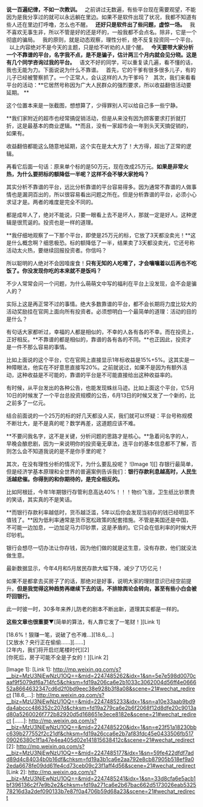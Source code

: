 **说一百遍纪律，不如一次教训。**
 
之前讲过无数遍，有些平台现在需要观望，不能因为是我分享过的就可以永远躺在里边。如果不是软件出现了状况，我都不知道有些人还在里边打呼噜，怎么也不醒。
 
**还好只是软件出了些问题，虚惊一场。**
 
我不喜欢无事生非，所以不管是好的还是坏的，一般我都不会点名。除非，它是一个彻底的骗局。
 
我的原则，就是动态观察，理性分析，绝不反复投资同一个平台。
 
以上内容绝对不是今天的主题，只是给不听劝的人提个醒。
 
**今天要带大家分析一个不靠谱的平台，名字我不点，是不是骗子，估计两三个月内就会见分晓。这是有几个同学咨询过我的平台。**
 
语文不好的同学，可以重复读几遍，看不懂的话，我也无能为力。下面说说为什么不靠谱。
 
首先，它的干爹有很多很多儿子，有的儿子已经被警察抓了。一个正常人，会认这样的人为干爹吗？
 
其次，我们来看看平台的活动：**它居然号称因为广大人民群众的强烈要求，所以收益翻倍活动要延期。 **
  
  
这个位置本来是一张截图，想想算了，少得罪别人可以给自己多一些宁静。
  
  
**我们家附近的超市也经常搞促销活动，但是从来没有因为顾客要求打折就打折，这是最基本的商业逻辑。**而且，没有一家超市会一年到头天天搞促销的，如果有。
  
收益翻倍都能这么随意地延期，这个实在是太大方了！大方得，超出了正常的逻辑。
  
再看它后面一句话：原来单个标的是50万元，现在改成25万元。**如果是非常火热，为什么要把标的额降低一半呢？这样不会不够大家抢吗？**
  
其实分析不靠谱的平台，远比分析靠谱的平台容易得多。因为通常不靠谱的人做事情也是漏洞百出的，所以很容易看出问题之所在。但是分析靠谱的平台，必须小心求证才是。两者的难度是完全不同的。
  
都是成年人了，绝对不能说，只要一眼看上去不是坏人，那就一定是好人。这种逻辑是很荒诞的。投资也是一样的道理。
  
**我仔细地观察了一下那个平台，即使是25万元的标，它放了3天都没卖光！**这是什么概念啊？细思极恐。标的额降低了一半，结果卖了3天都没卖光，它还号称活动太火热，要继续回报投资者。你信吗？
  
所以聪明的人绝对不会因噎废食！**只有无知的人吃噎了，才会嚷嚷着以后再也不吃饭了。你没发现你吃的本来就不是饭吗？**
  
不少人常常会问一个问题，为什么萌萌文中写的福利在平台上没发现，会不会是骗人的？
  
实际上这是再正常不过的事情。绝大多数靠谱的平台，都不会长期将力度比较大的活动奖励挂在官网上面向所有投资者。必须想明白一个最简单的道理：活动的目的是什么？
  
有句话大家都听过，幸福的人都是相似的，不幸的人各有各的不幸。而在投资上，正好相反。**不靠谱的都是相似的，靠谱的各有各的不同。**也正因此，投资才是一件不那么容易的事情。
  
比如上面说的这个平台，它在官网上直接显示1年标收益是15%+5%。这其实是一种障眼法，他实在不好意思直接写20%。之前就说过，如果不是因为有额外活动，这种收益是不可能的，靠谱的平台是不可能直接给出这种收益率的。
  
有时候，从平台发出的各种公告，也能发现蛛丝马迹。比如上面这个平台，它5月10日的时候发了一个平台总投资规模的公告，6月13日的时候又发了一个新的，比之前多了一亿元。
  
结合前面说的一个25万的标的好几天都没人买，我们就可以怀疑：平台号称规模不断壮大，是不是真的呢？数学再差，这道题应该不难。
  
**不要问我名字，这不是关键，分析问题的思路才是核心。**急着问名字的人，早晚会酿悲剧，因为一来说明你的投资毫无章法，连平台的基本信息都不了解，否则怎么会不知道我说的是不是你手里的呢？
  
其次，在没有理性分析的情况下，为什么要乱投呢？
![Image 1][]
存银行最简单，但是经济学基本原理和全世界的普遍案例告诉我们：**银行存款利息越高时，人民生活越悲催。你得到的和你期待的，是完全相反的。**
  
比如阿根廷，今年1年期银行存管利息高达40%！！！物价飞涨，卫生纸比钞票贵的笑话，其实真的不是笑话。
  
**而银行存款利率越低时，货币越泛滥，5年以后你会发现当初存的钱已经明显不值钱了。**因为低利率通常是货币宽松政策的配套措施。不管是美国还是中国，不可能一边加息，一边加足马力印钞票，这是矛盾的。它只会在低利率的时候大开印钞机。
  
银行会想尽一切办法让你存钱，因为他们做的就是这生意，没有存款，他们就没法做生意。
  
最新数据显示，今年4月和5月居民存款大幅下降，减少了1万亿元！
  
如果不是都拿去买房子了的话，那绝对是好事，说明大家的理财意识已经空前提升。**但是我觉得这种趋势再继续下去的话，不排除舆论会转向，甚至有些小白会被吓回银行。**
  
此一时彼一时，30多年来养儿防老的剧本不断出新，道理其实都是一样的。
  
**这些文章也很重要**▼[简单的算法，有人靠它发了一笔财！][Link 1]  
  
[18.6%！狠赚一笔，说破了也不难...][18.6_...]  
[又放水？央行正在偷偷......][......]  
[2年内，我们将开启烂尾楼时代][2]  
[你死后，房子可能不全是子女的！][Link 2]

[Image 1]: 
[Link 1]: http://mp.weixin.qq.com/s?__biz=MzU3NjEwNzU1OQ==&mid=2247485262&idx=1&sn=5e7e598d0070caaf9f5079df6a714fc5&chksm=fd19a206ca6e2b1033c3062004d56ff4e066652a8664632347cd6d2f0bd9eec38e928b3f8a08&scene=21#wechat_redirect
[18.6_...]: http://mp.weixin.qq.com/s?__biz=MzU3NjEwNzU1OQ==&mid=2247485233&idx=1&sn=a10e33aab9bd9da4abccc486352c207d&chksm=fd19a279ca6e2b6f2068f12d8dfe20c9013ad80a5260026f772b82920d5d168651e3ece8182e&scene=21#wechat_redirect
[......]: http://mp.weixin.qq.com/s?__biz=MzU3NjEwNzU1OQ==&mid=2247485220&idx=1&sn=e23f51a18230bbc639b277552f2c21df&chksm=fd19a26cca6e2b7af83fdc45e0433506fb51709026380c1f1a47e4ea405d02e141815638412c&scene=21#wechat_redirect
[2]: http://mp.weixin.qq.com/s?__biz=MzU3NjEwNzU1OQ==&mid=2247485177&idx=1&sn=59fe422dfdf7add89d4c84034b0b16df&chksm=fd19a3b1ca6e2aa792e8cb87905b518ef9a02eda6678fe09dd61fe4cd73ceb09c23f1aff4d56&scene=21#wechat_redirect
[Link 2]: http://mp.weixin.qq.com/s?__biz=MzU3NjEwNzU1OQ==&mid=2247485241&idx=1&sn=33d8cfa6e5acb1bf396136c2f7e9b2e2&chksm=fd19a271ca6e2b67bac662d5173026eab532578216d3a2def090133b7e87f0a4706b59d68a23&scene=21#wechat_redirect